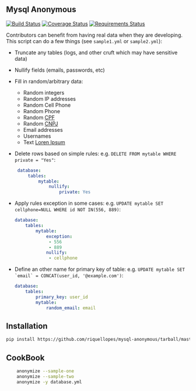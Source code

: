 ## Mysql Anonymous

[![Build Status](https://travis-ci.org/riquellopes/mysql-anonymous.svg?branch=master)](https://travis-ci.org/riquellopes/mysql-anonymous)
[![Coverage Status](https://coveralls.io/repos/github/riquellopes/mysql-anonymous/badge.svg?branch=master)](https://coveralls.io/github/riquellopes/mysql-anonymous?branch=master)
[![Requirements Status](https://requires.io/github/riquellopes/mysql-anonymous/requirements.svg?branch=master)](https://requires.io/github/riquellopes/mysql-anonymous/requirements/?branch=master)

Contributors can benefit from having real data when they are
developing.  This script can do a few things (see `sample1.yml` or `sample2.yml`):

* Truncate any tables (logs, and other cruft which may have sensitive data)
* Nullify fields (emails, passwords, etc)
* Fill in random/arbitrary data:
    * Random integers
    * Random IP addresses
    * Random Cell Phone
    * Random Phone
    * Random [CPF](https://pt.wikipedia.org/wiki/Cadastro_de_pessoas_f%C3%ADsicas)
    * Random [CNPJ](https://pt.wikipedia.org/wiki/Cadastro_Nacional_da_Pessoa_Jur%C3%ADdica)
    * Email addresses
    * Usernames
    * Text [Loren Ipsum](https://www.lipsum.com/)
  
* Delete rows based on simple rules:  e.g.
  ``DELETE FROM mytable WHERE private = "Yes"``:

   ```yml
    database:
        tables:
            mytable:
                nullify:
                    private: Yes
    ```

* Apply rules exception in some cases: e.g.
  ``UPDATE mytable SET cellphone=NULL WHERE id NOT IN(556, 889)``:

  ```yml
  database:
      tables:
          mytable:
              exception:
               - 556
               - 889
              nullify:
               - cellphone
  ```

* Define an other name for primary key of table: e.g.
  ``UPDATE mytable SET `email` = CONCAT(user_id, '@example.com')``:

  ```yml
  database:
      tables:
          primary_key: user_id
          mytable:
              random_email: email
  ```

Installation
------------
```sh
pip install https://github.com/riquellopes/mysql-anonymous/tarball/master
```
CookBook
--------
```sh
    anonymize --sample-one
    anonymize --sample-two
    anonymize -y database.yml
```
